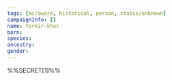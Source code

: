 ```yaml
---
tags: [mc/aware, historical, person, status/unknown]
campaignInfo: []
name: Yerkir-khor
born:
species:
ancestry:
gender:
---
```


%%SECRET[1]%%